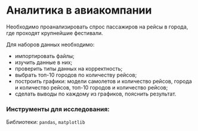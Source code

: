 # Аналитика в авиакомпании

Необходимо проанализировать спрос пассажиров на рейсы в города, где проходят крупнейшие фестивали.

Для наборов данных необходимо:
- импортировать файлы;
- изучить данные в них;
- проверить типы данных на корректность;
- выбрать топ-10 городов по количеству рейсов;
- построить графики: модели самолетов и количество рейсов, города и количество рейсов, топ-10 городов и количество рейсов;
- сделать выводы по каждому из графиков, пояснить результат.


### Инструменты для исследования:

Библиотеки: `pandas`, `matplotlib`
